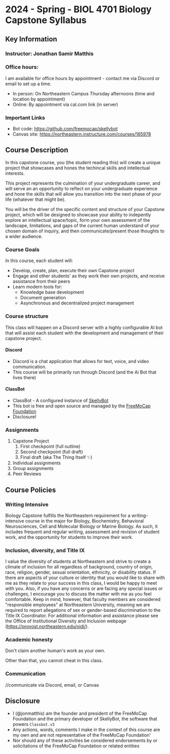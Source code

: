 # 2024 - Spring - BIOL 4701 Biology Capstone Syllabus
 
## Key Information
### Instructor: Jonathan Samir Matthis

### Office hours:
I am available for office hours by appointment - contact me via Discord or email to set up a time.
- In person: On Northeastern Campus Thursday afternoons (time and location by appointment)
- Online: By appointment via cal.com link (in server)
 
### Important Links
- Bot code: https://github.com/freemocap/skellybot
- Canvas site: https://northeastern.instructure.com/courses/165978
 
## Course Description 
In this capstone course, you (the student reading this) will create a unique project that showcases and hones the techincal skills and intellectual interests.

This project represents the culmination of your undergraduate career, and will serve an an opportunity to reflect on your undergraduate experience and hone the skills that will allow you transition into the next phase of your life (whatever that might be).

You will be the driver of the specific content and structure of your Capstone project, which will be designed to showcase your ability to indepently explore an intellectual space/topic, form your own assessment of the landscape, limitations, and gaps of the current human understand of your chosen domain of inquiry, and then communicate/present those thoughts to a wider audience.

### Course Goals
In this course, each student will: 
- Develop, create, plan, execute their own Capstone project
- Engage and other students' as they work their own projects, and receive assistance from their peers
- Learn modern tools for:
  - Knowledge base development
  - Document generation
  - Asynchronous and decentralized project management

### Course structure
This class will happen on a Discord server with a highly configurable AI bot that will assist each student with the development and management of their capstone project.

#### Discord
- Discord is a chat application that allows for text, voice, and video communication.
- This course will be primarily run through Discord (and the Ai Bot that lives there)
#### ClassBot
  - ClassBot - A configured instance of [SkellyBot](https://github.com/freemocap/skellybot)   
  - This bot is free and open source and managed by the [FreeMoCap Foundation](https://freemocapfoundation.org)
  - Disclosure!

### Assignments
1.  Capstone Project
    1.  First checkpoint (full outline)
    1.  Second checkpoint (full draft)
    1.  Final draft (aka The Thing Itself ✨)
1. Individual assignments
1. Group assignments
1. Peer Reviews

## Course Policies

### Writing Intensive

Biology Capstone fulfills the Northeastern requirement for a
writing-intensive course in the major for Biology, Biochemistry,
Behavioral Neurosciences, Cell and Molecular Biology or Marine Biology.
As such, it includes frequent and regular writing, assessment and
revision of student work, and the opportunity for students to improve
their work.

### Inclusion, diversity, and Title IX

I value the diversity of students at Northeastern and strive to create a
climate of inclusion for all regardless of background, country of
origin, race, religion, gender, sexual orientation, ethnicity, or
disability status. If there are aspects of your culture or identity
that you would like to share with me as they relate to your success in
this class, I would be happy to meet with you. Also, if you have any
concerns or are facing any special issues or challenges, I encourage you
to discuss the matter with me as you feel comfortable. Keep in mind,
however, that faculty members are considered "responsible employees" at
Northeastern University, meaning we are required to report allegations
of sex or gender-based discrimination to the Title IX Coordinator. For
additional information and assistance please see the Office of
Institutional Diversity and Inclusion webpage
(<https://provost.northeastern.edu/oidi/>).

### Academic honesty

Don't claim another human's work as your own. 

Other than that, you cannot cheat in this class. 

### Communication 

//communicate via Discord, email, or Canvas

## Disclosure
- I (@jonmatthis) am the founder and president of the FreeMoCap Foundation and the primary developer of SkellyBot, the software that powers `Classbot.v3`
- Any actions, words, comments I make in the context of this course are my own and are not representative of the FreeMoCap Foundation'
- Nor should any of these activities be considered endorsements by or solicitations of the FreeMoCap Foundation or related entities
